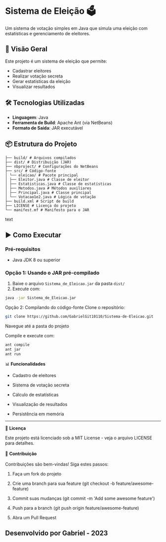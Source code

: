 # Sistema de Eleição 🗳️

Um sistema de votação simples em Java que simula uma eleição com estatísticas e gerenciamento de eleitores.

## 📌 Visão Geral

Este projeto é um sistema de eleição que permite:
- Cadastrar eleitores
- Realizar votação secreta
- Gerar estatísticas da eleição
- Visualizar resultados

## 🛠️ Tecnologias Utilizadas
- **Linguagem**: Java
- **Ferramenta de Build**: Apache Ant (via NetBeans)
- **Formato de Saída**: JAR executável

## 📦 Estrutura do Projeto

```
├── build/ # Arquivos compilados
├── dist/ # Distribuição (JAR)
├── nbproject/ # Configurações do NetBeans
├── src/ # Código-fonte
│ └── eleicao/ # Pacote principal
│ ├── Eleitor.java # Classe de eleitor
│ ├── Estatisticas.java # Classe de estatísticas
│ ├── Metodos.java # Métodos auxiliares
│ ├── Principal.java # Classe principal
│ └── Votacao1e2.java # Lógica de votação
├── build.xml # Script de build
├── LICENSE # Licença do projeto
└── manifest.mf # Manifesto para o JAR
```
text

## ▶️ Como Executar

### Pré-requisitos
- Java JDK 8 ou superior

### Opção 1: Usando o JAR pré-compilado
1. Baixe o arquivo `Sistema_de_Eleicao.jar` da pasta `dist/`
2. Execute com:
```bash
java -jar Sistema_de_Eleicao.jar
```

Opção 2: Compilando do código-fonte
Clone o repositório:
```bash
git clone https://github.com/GabrielGit10110/Sistema-de-Eleicao.git
```

Navegue até a pasta do projeto

Compile e execute com:

```bash
ant compile
ant jar
ant run
```

📊 **Funcionalidades**

- Cadastro de eleitores

- Sistema de votação secreta

- Cálculo de estatísticas

- Visualização de resultados

- Persistência em memória

---
📄 **Licença**

Este projeto está licenciado sob a MIT License - veja o arquivo LICENSE para detalhes.
<br><br>
👥 **Contribuição** <br><br>
Contribuições são bem-vindas! Siga estes passos:

1. Faça um fork do projeto

2. Crie uma branch para sua feature (git checkout -b feature/awesome-feature)

3. Commit suas mudanças (git commit -m 'Add some awesome feature')

4. Push para a branch (git push origin feature/awesome-feature)

5. Abra um Pull Request

## Desenvolvido por Gabriel - 2023
